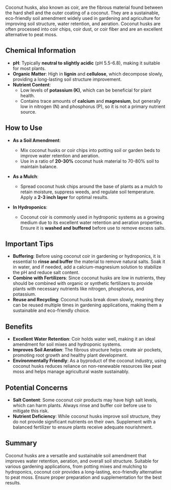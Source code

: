 Coconut husks, also known as coir, are the fibrous material found between the hard shell and the outer coating of a coconut. They are a sustainable, eco-friendly soil amendment widely used in gardening and agriculture for improving soil structure, water retention, and aeration. Coconut husks are often processed into coir chips, coir dust, or coir fiber and are an excellent alternative to peat moss.

## Chemical Information
- **pH**: Typically **neutral to slightly acidic** (pH 5.5-6.8), making it suitable for most plants.
- **Organic Matter**: High in **lignin** and **cellulose**, which decompose slowly, providing a long-lasting soil structure improvement.
- **Nutrient Content**: 
  - Low levels of **potassium (K)**, which can be beneficial for plant health.
  - Contains trace amounts of **calcium** and **magnesium**, but generally low in nitrogen (N) and phosphorus (P), so it is not a primary nutrient source.

## How to Use
- **As a Soil Amendment**:
  - Mix coconut husks or coir chips into potting soil or garden beds to improve water retention and aeration.
  - Use in a ratio of **20-30%** coconut husk material to 70-80% soil to maintain balance.
  
- **As a Mulch**:
  - Spread coconut husk chips around the base of plants as a mulch to retain moisture, suppress weeds, and regulate soil temperature. Apply a **2-3 inch layer** for optimal results.
  
- **In Hydroponics**:
  - Coconut coir is commonly used in hydroponic systems as a growing medium due to its excellent water retention and aeration properties. Ensure it is **washed and buffered** before use to remove excess salts.

## Important Tips
- **Buffering**: Before using coconut coir in gardening or hydroponics, it is essential to **rinse and buffer** the material to remove natural salts. Soak it in water, and if needed, add a calcium-magnesium solution to stabilize the pH and reduce salt content.
- **Combine with Fertilizers**: Since coconut husks are low in nutrients, they should be combined with organic or synthetic fertilizers to provide plants with necessary nutrients like nitrogen, phosphorus, and potassium.
- **Reuse and Recycling**: Coconut husks break down slowly, meaning they can be reused multiple times in gardening applications, making them a sustainable and eco-friendly choice.

## Benefits
- **Excellent Water Retention**: Coir holds water well, making it an ideal amendment for soil mixes and hydroponic systems.
- **Improves Soil Aeration**: The fibrous structure helps create air pockets, promoting root growth and healthy plant development.
- **Environmentally Friendly**: As a byproduct of the coconut industry, using coconut husks reduces reliance on non-renewable resources like peat moss and helps manage agricultural waste sustainably.

## Potential Concerns
- **Salt Content**: Some coconut coir products may have high salt levels, which can harm plants. Always rinse and buffer coir before use to mitigate this risk.
- **Nutrient Deficiency**: While coconut husks improve soil structure, they do not provide significant nutrients on their own. Supplement with a balanced fertilizer to ensure plants receive adequate nourishment.

## Summary
Coconut husks are a versatile and sustainable soil amendment that improves water retention, aeration, and overall soil structure. Suitable for various gardening applications, from potting mixes and mulching to hydroponics, coconut coir provides a long-lasting, eco-friendly alternative to peat moss. Ensure proper preparation and supplementation for the best results.